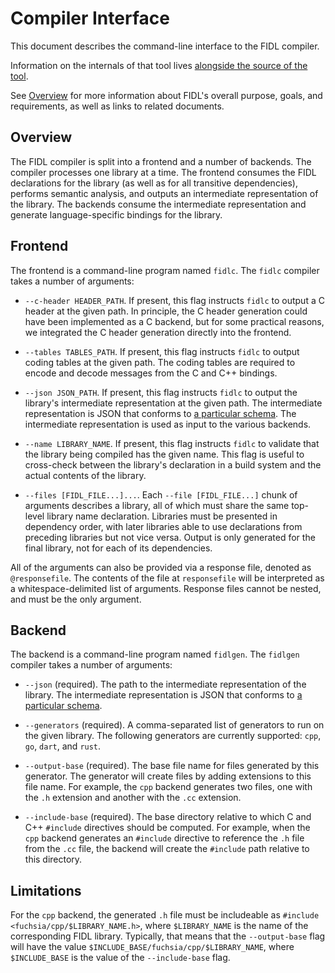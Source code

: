 # Compiler Interface

This document describes the command-line interface to the FIDL compiler.

Information on the internals of that tool lives
[alongside the source of the tool](https://fuchsia.googlesource.com/fuchsia/+/master/zircon/system/host/fidl/README.md).

See [Overview](../intro/README.md) for more information about FIDL's overall
purpose, goals, and requirements, as well as links to related documents.

## Overview

The FIDL compiler is split into a frontend and a number of backends. The
compiler processes one library at a time. The frontend consumes the FIDL
declarations for the library (as well as for all transitive dependencies),
performs semantic analysis, and outputs an intermediate representation of the
library. The backends consume the intermediate representation and generate
language-specific bindings for the library.

## Frontend

The frontend is a command-line program named `fidlc`. The `fidlc` compiler takes
a number of arguments:

 * `--c-header HEADER_PATH`. If present, this flag instructs `fidlc` to output
   a C header at the given path. In principle, the C header generation could
   have been implemented as a C backend, but for some practical reasons, we
   integrated the C header generation directly into the frontend.

 * `--tables TABLES_PATH`. If present, this flag instructs `fidlc` to output
   coding tables at the given path. The coding tables are required to encode and
   decode messages from the C and C++ bindings.

 * `--json JSON_PATH`. If present, this flag instructs `fidlc` to output the
   library's intermediate representation at the given path. The intermediate
   representation is JSON that conforms to [a particular schema](https://fuchsia.googlesource.com/fuchsia/+/master/zircon/system/host/fidl/schema.json).
   The intermediate representation is used as input to the various backends.

 * `--name LIBRARY_NAME`. If present, this flag instructs `fidlc` to validate
   that the library being compiled has the given name. This flag is useful to
   cross-check between the library's declaration in a build system and the
   actual contents of the library.

 * `--files [FIDL_FILE...]...`. Each `--file [FIDL_FILE...]` chunk of arguments
   describes a library, all of which must share the same top-level library name
   declaration. Libraries must be presented in dependency order, with later
   libraries able to use declarations from preceding libraries but not vice versa.
   Output is only generated for the final library, not for each of its dependencies.

All of the arguments can also be provided via a response file, denoted as
`@responsefile`. The contents of the file at `responsefile` will be interpreted
as a whitespace-delimited list of arguments. Response files cannot be nested,
and must be the only argument.

## Backend

The backend is a command-line program named `fidlgen`. The `fidlgen` compiler
takes a number of arguments:

 * `--json` (required). The path to the intermediate representation of the
   library. The intermediate representation is JSON that conforms to
   [a particular schema](https://fuchsia.googlesource.com/fuchsia/+/master/zircon/system/host/fidl/schema.json).

 * `--generators` (required). A comma-separated list of generators to run on the
   given library. The following generators are currently supported: `cpp`, `go`,
   `dart`, and `rust`.

 * `--output-base` (required). The base file name for files generated by this
   generator. The generator will create files by adding extensions to this file
   name. For example, the `cpp` backend generates two files, one with the `.h`
   extension and another with the `.cc` extension.

 * `--include-base` (required). The base directory relative to which C and C++
   `#include` directives should be computed. For example, when the `cpp` backend
   generates an `#include` directive to reference the `.h` file from the `.cc`
   file, the backend will create the `#include` path relative to this directory.

## Limitations

For the `cpp` backend, the generated `.h` file must be includeable as
`#include <fuchsia/cpp/$LIBRARY_NAME.h>`, where `$LIBRARY_NAME` is the name of
the corresponding FIDL library. Typically, that means that the `--output-base`
flag will have the value `$INCLUDE_BASE/fuchsia/cpp/$LIBRARY_NAME`, where
`$INCLUDE_BASE` is the value of the `--include-base` flag.
